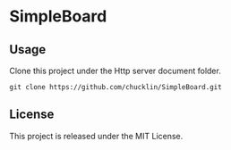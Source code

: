 # SimpleBoard

## Usage
Clone this project under the Http server document folder.

    git clone https://github.com/chucklin/SimpleBoard.git

## License
This project is released under the MIT License.
